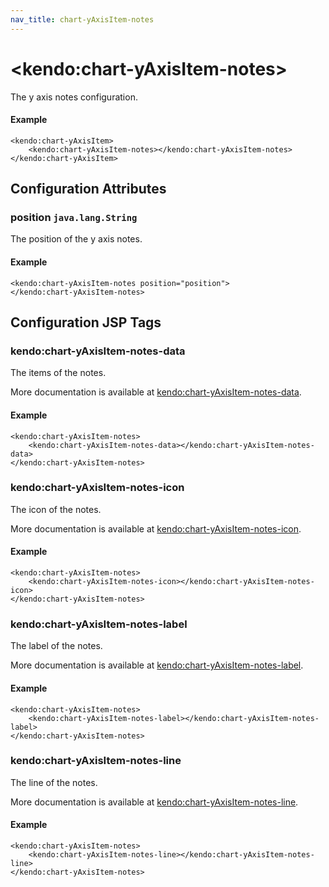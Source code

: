 ```yaml
---
nav_title: chart-yAxisItem-notes
---
```


# \<kendo:chart-yAxisItem-notes\>

The y axis notes configuration.

#### Example
    <kendo:chart-yAxisItem>
        <kendo:chart-yAxisItem-notes></kendo:chart-yAxisItem-notes>
    </kendo:chart-yAxisItem>

## Configuration Attributes

### position `java.lang.String`

The position of the y axis notes.

#### Example
    <kendo:chart-yAxisItem-notes position="position">
    </kendo:chart-yAxisItem-notes>


##  Configuration JSP Tags

### kendo:chart-yAxisItem-notes-data

The items of the notes.

More documentation is available at [kendo:chart-yAxisItem-notes-data](/api/wrappers/jsp/chart/yaxisitem-notes-data).

#### Example

    <kendo:chart-yAxisItem-notes>
        <kendo:chart-yAxisItem-notes-data></kendo:chart-yAxisItem-notes-data>
    </kendo:chart-yAxisItem-notes>

### kendo:chart-yAxisItem-notes-icon

The icon of the notes.

More documentation is available at [kendo:chart-yAxisItem-notes-icon](/api/wrappers/jsp/chart/yaxisitem-notes-icon).

#### Example

    <kendo:chart-yAxisItem-notes>
        <kendo:chart-yAxisItem-notes-icon></kendo:chart-yAxisItem-notes-icon>
    </kendo:chart-yAxisItem-notes>

### kendo:chart-yAxisItem-notes-label

The label of the notes.

More documentation is available at [kendo:chart-yAxisItem-notes-label](/api/wrappers/jsp/chart/yaxisitem-notes-label).

#### Example

    <kendo:chart-yAxisItem-notes>
        <kendo:chart-yAxisItem-notes-label></kendo:chart-yAxisItem-notes-label>
    </kendo:chart-yAxisItem-notes>

### kendo:chart-yAxisItem-notes-line

The line of the notes.

More documentation is available at [kendo:chart-yAxisItem-notes-line](/api/wrappers/jsp/chart/yaxisitem-notes-line).

#### Example

    <kendo:chart-yAxisItem-notes>
        <kendo:chart-yAxisItem-notes-line></kendo:chart-yAxisItem-notes-line>
    </kendo:chart-yAxisItem-notes>

